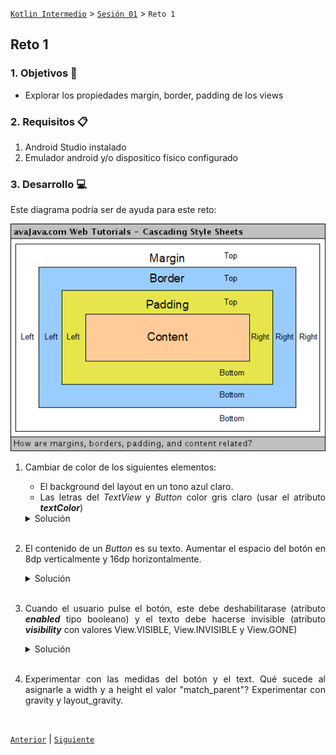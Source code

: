 [`Kotlin Intermedio`](../../Readme.md) > [`Sesión 01`](../Readme.md) > `Reto 1`
	
## Reto 1

<div style="text-align: justify;">

### 1. Objetivos :dart:

- Explorar los propiedades margin, border, padding de los views

### 2. Requisitos :clipboard:

1. Android Studio instalado
2. Emulador android y/o dispositico físico configurado

### 3. Desarrollo :computer:

Este diagrama podría ser de ayuda para este reto:

<img src="images/view_diagram.png">

<br/>

1. Cambiar de color de los siguientes elementos:

    - El background del layout en un tono azul claro.
    - Las letras del _TextView_ y _Button_ color gris claro (usar el atributo ___textColor___)


    <details><summary>Solución</summary>
    <p>

    agregar los colores al archivo _colors.xml_:

    ```xml
    <color name="background">#03A1C5</color>
    <color name="grayClear">#CCC</color>
    ```

    asignar el color al atributo ___background___ de nuestrlo _LinearLayout_:

    ```xml
    android:background="@color/background"
    ```

    agregar tanto a _Button_ como a _TextView_ :

    ```xml
    android:textColor="@color/grayClear"
    ```

    </p>
    </details>
    <br/>

2. El contenido de un _Button_ es su texto. Aumentar el espacio del botón en 8dp verticalmente y 16dp horizontalmente.  

    <details><summary>Solución</summary>
    <p>
        
    ```xml
    android:paddingVertical="8dp"
    android:paddingHorizontal="16dp"
    ```

    </p>
    </details>
    <br/>

3. Cuando el usuario pulse el botón, este debe deshabilitarase (atributo ___enabled___ tipo booleano) y el texto debe hacerse invisible (atributo ___visibility___ con valores View.VISIBLE, View.INVISIBLE y View.GONE)

    <details><summary>Solución</summary>
    <p>
        
    En el listener del click en el botón, agregar lo siguiente:
    ```xml
    text.visibility = View.INVISIBLE
    btnAccept.isEnabled = false
    ```
    </p>
    </details>
    <br/>

4. Experimentar con las medidas del botón y el text. Qué sucede al asignarle a width y a height el valor "match_parent"? Experimentar con gravity y layout_gravity.

<br/>

[`Anterior`](../Ejemplo-01/Readme.md) | [`Siguiente`](../Ejemplo-02/Readme.md)

</div>
